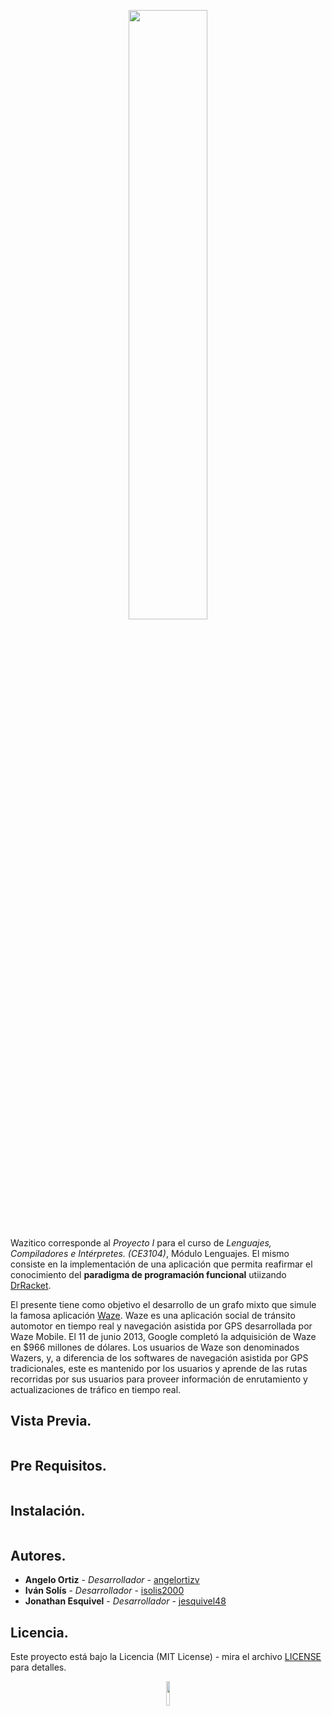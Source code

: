 <p align="center">
  <img width=50% src="https://res.cloudinary.com/dek4evg4t/image/upload/v1565376199/CE3104/imagotype.png">
</p>

Wazitico corresponde al _Proyecto I_ para el curso de _Lenguajes, Compiladores e Intérpretes. (CE3104)_, Módulo Lenguajes.
El mismo consiste en la implementación de una aplicación que permita reafirmar el conocimiento del **paradigma de programación funcional** 
utiizando [DrRacket](https://racket-lang.org/).


El presente tiene como objetivo el desarrollo de un grafo mixto que simule la famosa aplicación [Waze](https://www.waze.com/).
Waze es una aplicación social de tránsito automotor en tiempo real y navegación asistida por GPS desarrollada por Waze Mobile.
El 11 de junio 2013, Google completó la adquisición de Waze en $966 millones de dólares. Los usuarios de Waze son denominados
Wazers, y, a diferencia de los softwares de navegación asistida por GPS tradicionales, este es mantenido por los usuarios y
aprende de las rutas  recorridas por sus usuarios para proveer información de enrutamiento y actualizaciones de tráfico en tiempo real. 

## Vista Previa.

```
```

## Pre Requisitos.

```
```

## Instalación.

```
```


## Autores.

* **Angelo Ortiz** - *Desarrollador* - [angelortizv](https://github.com/angelortizv)
* **Iván Solís** - *Desarrollador* - [isolis2000](https://github.com/isolis2000)
* **Jonathan Esquivel** - *Desarrollador* - [jesquivel48](https://github.com/jesquivel48)

## Licencia.

Este proyecto está bajo la Licencia (MIT License) - mira el archivo 
[LICENSE](https://github.com/ce-itcr/Wazitico/blob/master/LICENSE) para detalles.

<p align="center">
  <img width=10% src="https://res.cloudinary.com/dek4evg4t/image/upload/v1565376121/CE3104/isotype.png">
</p>
